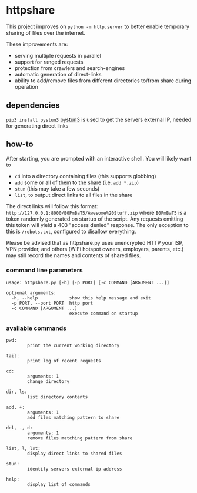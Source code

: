 # httpshare

This project improves on `python -m http.server` to better enable temporary sharing of files over the internet.

These improvements are:
- serving multiple requests in parallel
- support for ranged requests
- protection from crawlers and search-engines
- automatic generation of direct-links
- ability to add/remove files from different directories to/from share during operation


## dependencies

`pip3 install pystun3`
[pystun3](https://pypi.org/project/pystun3/) is used to get the servers external IP, needed for generating direct links


## how-to

After starting, you are prompted with an interactive shell.
You will likely want to
- `cd` into a directory containing files (this supports globbing)
- `add` some or all of them to the share (i.e. `add *.zip`)
- `stun` (this may take a few seconds)
- `list`, to output direct links to all files in the share

The direct links will follow this format: `http://127.0.0.1:8000/B0PmBaT5/Awesome%20Stuff.zip`
where `B0PmBaT5` is a token randomly generated on startup of the script.
Any requests omitting this token will yield a 403 "access denied" response.
The only exception to this is `/robots.txt`, configured to disallow everything.

Please be advised that as httpshare.py uses unencrypted HTTP your ISP, VPN provider, and others (WiFi hotspot owners, employers, parents, etc.) may still record the names and contents of shared files.


### command line parameters

```
usage: httpshare.py [-h] [-p PORT] [-c COMMAND [ARGUMENT ...]]

optional arguments:
  -h, --help            show this help message and exit
  -p PORT, --port PORT  http port
  -c COMMAND [ARGUMENT ...]
                        execute command on startup
```


### available commands

```
pwd:
        print the current working directory

tail:
        print log of recent requests

cd:
        arguments: 1
        change directory

dir, ls:
        list directory contents

add, +:
        arguments: 1
        add files matching pattern to share

del, -, d:
        arguments: 1
        remove files matching pattern from share

list, l, lst:
        display direct links to shared files

stun:
        identify servers external ip address

help:
        display list of commands
```
